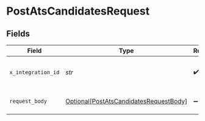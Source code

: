 # PostAtsCandidatesRequest


## Fields

| Field                                                                                             | Type                                                                                              | Required                                                                                          | Description                                                                                       |
| ------------------------------------------------------------------------------------------------- | ------------------------------------------------------------------------------------------------- | ------------------------------------------------------------------------------------------------- | ------------------------------------------------------------------------------------------------- |
| `x_integration_id`                                                                                | *str*                                                                                             | :heavy_check_mark:                                                                                | ID of the integration you want to interact with.                                                  |
| `request_body`                                                                                    | [Optional[PostAtsCandidatesRequestBody]](../../models/operations/postatscandidatesrequestbody.md) | :heavy_minus_sign:                                                                                | POST /ats/candidates request body                                                                 |